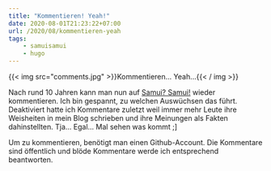 ```yaml
---
title: "Kommentieren! Yeah!"
date: 2020-08-01T21:23:22+07:00
url: /2020/08/kommentieren-yeah
tags:
    - samuisamui
    - hugo
---
```


{{< img src="comments.jpg" >}}Kommentieren... Yeah...{{< / img >}}

Nach rund 10 Jahren kann man nun auf [Samui? Samui!](https://samui-samui.de) wieder kommentieren. Ich bin gespannt, zu welchen Ausw&uuml;chsen das f&uuml;hrt. Deaktiviert hatte ich Kommentare zuletzt weil immer mehr Leute ihre Weisheiten in mein Blog schrieben und ihre Meinungen als Fakten dahinstellten. Tja... Egal... Mal sehen was kommt ;]

Um zu kommentieren, ben&ouml;tigt man einen Github-Account. Die Kommentare sind &ouml;ffentlich und bl&ouml;de Kommentare werde ich entsprechend beantworten.
